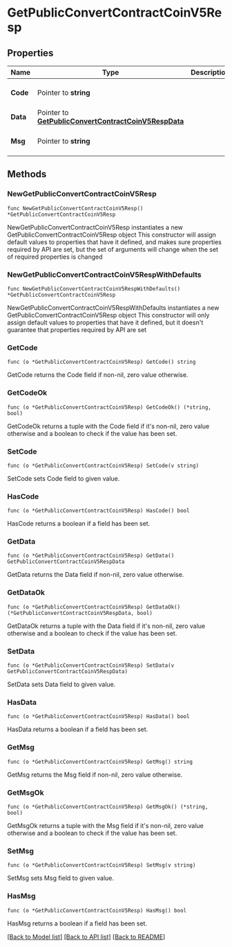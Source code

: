 # GetPublicConvertContractCoinV5Resp

## Properties

Name | Type | Description | Notes
------------ | ------------- | ------------- | -------------
**Code** | Pointer to **string** |  | [optional] [default to ""]
**Data** | Pointer to [**GetPublicConvertContractCoinV5RespData**](GetPublicConvertContractCoinV5RespData.md) |  | [optional] 
**Msg** | Pointer to **string** |  | [optional] [default to ""]

## Methods

### NewGetPublicConvertContractCoinV5Resp

`func NewGetPublicConvertContractCoinV5Resp() *GetPublicConvertContractCoinV5Resp`

NewGetPublicConvertContractCoinV5Resp instantiates a new GetPublicConvertContractCoinV5Resp object
This constructor will assign default values to properties that have it defined,
and makes sure properties required by API are set, but the set of arguments
will change when the set of required properties is changed

### NewGetPublicConvertContractCoinV5RespWithDefaults

`func NewGetPublicConvertContractCoinV5RespWithDefaults() *GetPublicConvertContractCoinV5Resp`

NewGetPublicConvertContractCoinV5RespWithDefaults instantiates a new GetPublicConvertContractCoinV5Resp object
This constructor will only assign default values to properties that have it defined,
but it doesn't guarantee that properties required by API are set

### GetCode

`func (o *GetPublicConvertContractCoinV5Resp) GetCode() string`

GetCode returns the Code field if non-nil, zero value otherwise.

### GetCodeOk

`func (o *GetPublicConvertContractCoinV5Resp) GetCodeOk() (*string, bool)`

GetCodeOk returns a tuple with the Code field if it's non-nil, zero value otherwise
and a boolean to check if the value has been set.

### SetCode

`func (o *GetPublicConvertContractCoinV5Resp) SetCode(v string)`

SetCode sets Code field to given value.

### HasCode

`func (o *GetPublicConvertContractCoinV5Resp) HasCode() bool`

HasCode returns a boolean if a field has been set.

### GetData

`func (o *GetPublicConvertContractCoinV5Resp) GetData() GetPublicConvertContractCoinV5RespData`

GetData returns the Data field if non-nil, zero value otherwise.

### GetDataOk

`func (o *GetPublicConvertContractCoinV5Resp) GetDataOk() (*GetPublicConvertContractCoinV5RespData, bool)`

GetDataOk returns a tuple with the Data field if it's non-nil, zero value otherwise
and a boolean to check if the value has been set.

### SetData

`func (o *GetPublicConvertContractCoinV5Resp) SetData(v GetPublicConvertContractCoinV5RespData)`

SetData sets Data field to given value.

### HasData

`func (o *GetPublicConvertContractCoinV5Resp) HasData() bool`

HasData returns a boolean if a field has been set.

### GetMsg

`func (o *GetPublicConvertContractCoinV5Resp) GetMsg() string`

GetMsg returns the Msg field if non-nil, zero value otherwise.

### GetMsgOk

`func (o *GetPublicConvertContractCoinV5Resp) GetMsgOk() (*string, bool)`

GetMsgOk returns a tuple with the Msg field if it's non-nil, zero value otherwise
and a boolean to check if the value has been set.

### SetMsg

`func (o *GetPublicConvertContractCoinV5Resp) SetMsg(v string)`

SetMsg sets Msg field to given value.

### HasMsg

`func (o *GetPublicConvertContractCoinV5Resp) HasMsg() bool`

HasMsg returns a boolean if a field has been set.


[[Back to Model list]](../README.md#documentation-for-models) [[Back to API list]](../README.md#documentation-for-api-endpoints) [[Back to README]](../README.md)


